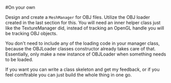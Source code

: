 #On your own

Design and create a ```MeshManager``` for OBJ files. Utilize the OBJ loader created in the last section for this. You will need an inner helper class just like the TextureManager did, instead of tracking an OpenGL handle you will be tracking OBJ objects.

You don't need to include any of the loading code in your manager class, because the OBJLoader classes constructor already takes care of that. Essentially, only make a new instance of OBJLoader when something needs to be loaded.

If you want you can write a class skeleton and get my feedback, or if you feel comftrable you can just build the whole thing in one go.